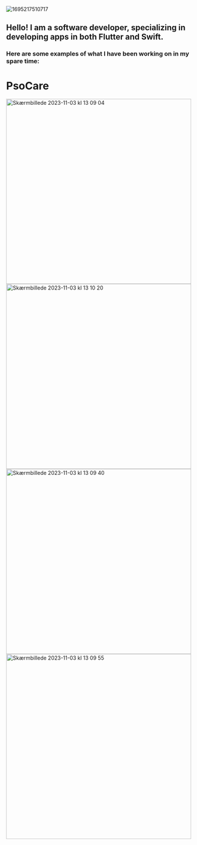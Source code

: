 ![1695217510717](https://github.com/carlankjaer/Mobile-Development-Portfolio/assets/32563457/d702f5c3-5fce-4792-abd9-0993f2b83f71)

## Hello! I am a software developer, specializing in developing apps in both Flutter and Swift. 

### Here are some examples of what I have been working on in my spare time:

# PsoCare

<img height="500" alt="Skærmbillede 2023-11-03 kl  13 09 04" src="https://github.com/carlankjaer/Mobile-Development-Portfolio/assets/32563457/bdbea18d-95d4-43a0-a2af-5f7b2175edef">
<img height="500" alt="Skærmbillede 2023-11-03 kl  13 10 20" src="https://github.com/carlankjaer/Mobile-Development-Portfolio/assets/32563457/d2c2fe41-90b9-4aec-857e-b7afb0d3598c">
<img height="500" alt="Skærmbillede 2023-11-03 kl  13 09 40" src="https://github.com/carlankjaer/Mobile-Development-Portfolio/assets/32563457/f55617d6-6362-4af7-bd18-d5ab5a18bfeb">
<img height="500" alt="Skærmbillede 2023-11-03 kl  13 09 55" src="https://github.com/carlankjaer/Mobile-Development-Portfolio/assets/32563457/ad8436a4-efcf-406c-b58d-75a547ecc4bf">
